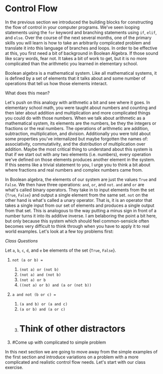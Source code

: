 # Control Flow

In the previous section we introduced the building blocks for constructing the flow of control in 
your computer programs.  We've seen looping statements using the `for` keyword and branching statements
using `if`, `elif`, and `else`.  Over the course of the next several months, one of the primary skills you 
will learn is how to take an arbitrarily complicated problem and translate it into this language of branches
and loops.  In order to be effective at this, you first need a bit of background in Boolean Algebra.  If those
sound like scary words, fear not.  It takes a bit of work to get, but it is no more complicated than the 
arithmetic you learned in elementary school.

Boolean algebra is a mathematical system.  Like all mathematical systems, it is defined by a set of 
elements that it talks about and some number of operations that tell us how those elements interact.

What does this mean?

Let's push on this analogy with arithmetic a bit and see where it goes.  In elementary school math,
you were taught about numbers and counting and then later about addition and multiplication and more complicated
things you could do with those numbers.  When we talk about arithmetic as a mathematical system, its elements
are the numbers, be they the integers or fractions or the real numbers.  The operations of arithmetic 
are addition, subtraction, multiplication, and division.  Additionally you were told about some properties 
you've internalized but maybe forgotten the names of: associativity, commutativity, and the distribution of 
multiplication over addition.  Maybe the most critical thing to understand about this system is that if we
start out with any two elements (i.e. numbers), every operation we've defined on those elements produces
another element in the system.  If this seems like a trivial statement to you, I urge you to think a bit 
about where fractions and real numbers and complex numbers came from.

In Boolean algebra, the elements of our system are just the values `True` and `False`.  We then have three 
operations: `and`, `or`, and `not`.  `and` and `or` are what's called binary operators.  They take in 
to input elements from the set {`True`, `False`} and output a single element from the same set.  `not` 
on the other hand is what's called a unary operator.  That is, it is an operator that takes a single
input from our set of elements and produces a single output from that set.  This is analogous to the way
putting a minus sign in front of a number turns it into its additive inverse.  I am belaboring the point a
bit here, but only because this system which should feel common-sensicle often becomes very difficult 
to think through when you have to apply it to real world examples.  Let's look at a few toy problems first:

*Class Questions*

Let `a`, `b`, `c`, `d`, and `e` be elements of the set {`True`, `False`}.

1. `not (a or b) =` 
    1. `(not a) or (not b)`
    2. `(not a) and (not b)`
    3. `(not a) or b`
    4. `((not a) or b) and (a or (not b))`
    
2. `a and not (b or c) =`
    1. `(a and b) or (a and c)`
    2. `(a or b) and (a or c)`
    3. # Think of other distractors
    
3. #Come up with complicated to simple problem

In this next section we are going to move away from the simple examples 
of the first section and introduce variations on a problem with a more complicated and realistic control
flow needs. Let's start with our class exercise.
